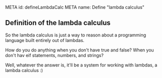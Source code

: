 META id: defineLambdaCalc
META name: Define "lambda calculus"

Definition of the lambda calculus
---------------------------------

So the lambda calculus is just a way to reason about
a programming language built entirely out of lambdas.

How do you do anything when you don't have true and false?
When you don't hav eif statements, numbers, and strings?

Well, whatever the answer is, it'll be a system for working
with lambdas, a lambda calculus :)

